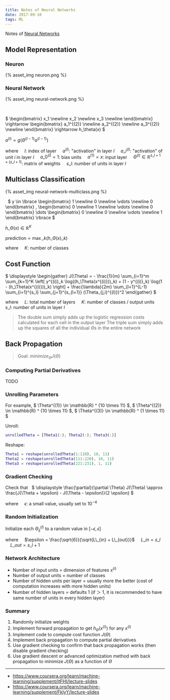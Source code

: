 ```yaml
---
title: Notes of Neural Networks
date: 2017-09-10
tags: ML
---
```


Notes of [Neural Networks](https://www.coursera.org/learn/machine-learning/supplement/Bln5m/model-representation-i)

<!-- more -->

## Model Representation

### Neuron

{% asset_img neuron.png %}

### Neural Network

{% asset_img neural-network.png %}

&nbsp;
<!--
Layer 1: input layer
Layer 2: hidden layer
Layer 3: output layer
-->

$
\begin{bmatrix}
x\_1 \newline
x\_2 \newline
x\_3 \newline
\end{bmatrix}
\rightarrow
\begin{bmatrix}
a\_1^{(2)} \newline
a\_2^{(2)} \newline
a\_3^{(2)} \newline
\end{bmatrix}
\rightarrow
h\_\theta(x)
$

<!--
$
\begin{align}
a\_1^{(2)} & = g(\Theta\_{10}^{(1)}x\_0 + \Theta\_{11}^{(1)}x\_1 + \Theta\_{12}^{(1)}x\_2 + \Theta\_{13}^{(1)}x\_3) \newline
a\_2^{(2)} & = g(\Theta\_{20}^{(1)}x\_0 + \Theta\_{21}^{(1)}x\_1 + \Theta\_{22}^{(1)}x\_2 + \Theta\_{23}^{(1)}x\_3) \newline
a\_3^{(2)} & = g(\Theta\_{30}^{(1)}x\_0 + \Theta\_{31}^{(1)}x\_1 + \Theta\_{32}^{(1)}x\_2 + \Theta\_{33}^{(1)}x\_3) \newline
a\_1^{(3)} & = g(\Theta\_{10}^{(2)}a\_0^{(2)} + \Theta\_{11}^{(2)}a\_1^{(2)} + \Theta\_{12}^{(2)}a\_2^{(2)} + \Theta\_{13}^{(2)}a\_3^{(2)}) \newline
\end{align}
$
-->

$a^{(l)} = g(\Theta^{(l-1)} a^{(l-1)})$

where
&nbsp;&nbsp;&nbsp; $l$: index of layer
&nbsp;&nbsp;&nbsp; $a^{(l)}$: "activation" in layer $l$
&nbsp;&nbsp;&nbsp; $a\_i^{(l)}$: "activation" of unit $i$ in layer $l$
&nbsp;&nbsp;&nbsp; $a\_0^{(l)} = 1$: bias units
&nbsp;&nbsp;&nbsp; $a^{(1)} = x$: input layer
&nbsp;&nbsp;&nbsp; $\Theta^{(l)} \in \mathbb{R} ^ {s\_{l+1} \times (s\_l + 1)}$: matrix of weights
&nbsp;&nbsp;&nbsp; $s\_l$: number of units in layer $l$

## Multiclass Classification

{% asset_img neural-network-multiclass.png %}

&nbsp;
$
y \in
\lbrace
\begin{bmatrix} 1 \newline 0 \newline \vdots \newline 0 \end{bmatrix}
,
\begin{bmatrix} 0 \newline 1 \newline \vdots \newline 0 \end{bmatrix}
\dots
\begin{bmatrix} 0 \newline 0 \newline \vdots \newline 1 \end{bmatrix}
\rbrace
$

$h\_\Theta(x) \in \mathbb{R} ^ {K}$

$\mathrm{prediction} = \max\_k(h\_\Theta(x)\_k)$

where
&nbsp;&nbsp;&nbsp; $K$: number of classes

## Cost Function

$
\displaystyle
\begin{gather}
J(\Theta) =
\-
\frac{1}{m}
\sum\_{i=1}^m
\sum\_{k=1}^K
\left[
y^{(i)}\_k
\log((h\_\Theta(x^{(i)}))\_k)
\+
(1 - y^{(i)}\_k)
\log(1 - (h\_\Theta(x^{(i)}))\_k)
\right]
\+
\frac{\lambda}{2m}
\sum\_{l=1}^{L-1}
\sum\_{i=1}^{s\_l}
\sum\_{j=1}^{s\_{l+1}}
(\Theta\_{j,i}^{(l)})^2
\end{gather}
$

where
&nbsp;&nbsp;&nbsp; $L$: total number of layers
&nbsp;&nbsp;&nbsp; $K$: number of classes / output units
&nbsp;&nbsp;&nbsp; $s\_l$: number of units in layer $l$

> The double sum simply adds up the logistic regression costs calculated for each cell in the output layer
> The triple sum simply adds up the squares of all the individual $\Theta$s in the entire network

## Back Propagation

> Goal: $minimize _\Theta J(\Theta)$

### Computing Partial Derivatives

<!--
$\dfrac{\partial}{\partial \Theta_{ij}^{(l)}} J(\Theta)$
-->

TODO

### Unrolling Parameters

For example, $
\Theta^{(1)} \in \mathbb{R} ^ {10 \times 11}
$, $
\Theta^{(2)} \in \mathbb{R} ^ {10 \times 11}
$, $
\Theta^{(3)} \in \mathbb{R} ^ {1 \times 11}
$

Unroll:

```m
unrolledTheta = [Theta1(:); Theta2(:); Theta3(:)]
```

Reshape:

```m
Theta1 = reshape(unrolledTheta(1:110), 10, 11)
Theta2 = reshape(unrolledTheta(111:220), 10, 11)
Theta3 = reshape(unrolledTheta(221:231), 1, 11)
```

### Gradient Checking

Check that &nbsp; $
\displaystyle
\frac{\partial}{\partial \Theta} J(\Theta) \approx
\frac{J(\Theta + \epsilon) - J(\Theta - \epsilon)}{2 \epsilon}
$

where
&nbsp;&nbsp;&nbsp; $\epsilon$: a small value, usually set to $10^{-4}$

<!--
$
\displaystyle
\frac{\partial}{\partial \Theta\_i} J(\Theta) \approx
\frac{J(\Theta\_1 \dots \Theta\_i + \epsilon \dots \Theta\_n) - J(\Theta\_1 \dots \Theta\_i - \epsilon \dots \Theta\_n)}{2 \epsilon}
$
-->

### Random Initialization

<!--
> Initializing all theta weights to zero does not work with neural networks
> When backpropagate, all nodes will update to the same value repeatedly
-->

Initialize each $\Theta_{ij}^{(l)}$ to a random value in $[-\epsilon, \epsilon]$

where
&nbsp;&nbsp;&nbsp; $\epsilon = \frac{\sqrt{6}}{\sqrt{L\_{in} + L\_{out}}}$
&nbsp;&nbsp;&nbsp; $L\_{in} = s\_l$
&nbsp;&nbsp;&nbsp; $L\_{out} = s\_{l+1}$

### Network Architecture

- Number of input units = dimension of features $x^{(i)}$
- Number of output units = number of classes
- Number of hidden units per layer = usually more the better (cost of computation increases with more hidden units)
- Number of hidden layers = defaults 1 (if ＞ 1, it is recommended to have same number of units in every hidden layer)

### Summary

1. Randomly initialize weights
1. Implement forward propagation to get $h_\Theta(x^{(i)})$ for any $x^{(i)}$
1. Implement code to compute cost function $J(\Theta)$
1. Implement back propagation to compute partial derivatives
1. Use gradient checking to confirm that back propagation works (then disable gradient checking)
1. Use gradient descent or advanced optimization method with back propagation to minimize $J(\Theta)$ as a function of $\Theta$

---

- <https://www.coursera.org/learn/machine-learning/supplement/jtFHI/lecture-slides>
- <https://www.coursera.org/learn/machine-learning/supplement/FklyY/lecture-slides>
